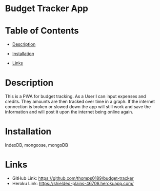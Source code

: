 # Budget Tracker App

# Table of Contents

- [Description](#description)

- [Installation](#installation)

- [Links](#github)

# Description

This is a PWA for budget tracking. As a User I can input expenses and credits. They amounts are then tracked over time in a graph. If the internet connection is broken or slowed down the app will still work and save the information and will post it upon the internet being online again.

# Installation

IndexDB, mongoose, mongoDB

# Links

- GitHub Link: https://github.com/thomps0189/budget-tracker
- Heroku Link: https://shielded-plains-46708.herokuapp.com/

